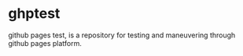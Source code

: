 # ghptest
github pages test, is a repository for testing and maneuvering through github pages platform.
